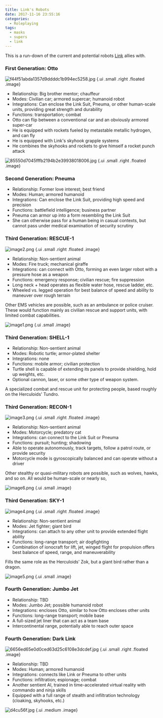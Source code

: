 ```yaml
---
title: Link's Robots
date: 2017-11-16 23:55:16
categories:
  - Roleplaying
tags:
  - masks
  - supers
  - link
---
```


This is a run-down of the current and potential robots [Link](/2017/08/07/link/) allies with.

<!-- more -->

### First Generation: Otto

![f44f51abda1357d9ddddc1b994ec5258.jpg](/assets/link-s-robots/f44f51abda1357d9ddddc1b994ec5258.jpg) {.ui .small .right .floated .image}

* Relationship: Big brother mentor; chauffeur
* Modes: Civilian car; armored supercar; humanoid robot
* Integrations: Can enclose the Link Suit, Pneuma, or other human-scale units, providing great strength and durability
* Functions: transportation; combat
* Otto can flip between a conventional car and an obviously armored super-car
* He is equipped with rockets fueled by metastable metallic hydrogen, and can fly
* He is equipped with Link's skyhook grapple systems
* He combines the skyhooks and rockets to give himself a rocket punch attack

![85550d7045fffb2194b2e39938018006.jpg](/assets/link-s-robots/85550d7045fffb2194b2e39938018006.jpg) {.ui .small .right .floated .image}

### Second Generation: Pneuma

* Relationship: Former love interest; best friend
* Modes: Human; armored humanoid
* Integrations: Can enclose the Link Suit, providing high speed and precision
* Functions: battlefield intelligence; business partner
* Pneuma can armor up into a form resembling the Link Suit
* She can otherwise pass for a human being in casual contexts, but cannot pass under medical examination of security scrutiny

### Third Generation: RESCUE-1

![image2.png](/assets/link-s-robots/image2.png) {.ui .small .right .floated .image}

* Relationship: Non-sentient animal
* Modes: Fire truck; mechanical giraffe
* Integrations: can connect with Otto, forming an even larger robot with a pressure hose as a weapon
* Functions: emergency response; civilian rescue; fire suppression
* Long neck + head operates as flexible water hose, rescue ladder, etc.
* Wheeled vs. legged operation for best balance of speed and ability to maneuver over rough terrain

Other EMS vehicles are possible, such as an ambulance or police cruiser.
These would function mainly as civilian rescue and support units,
with limited combat capabilities.

![image1.png](/assets/link-s-robots/image1.png) {.ui .small .image}

### Third Generation: SHELL-1

* Relationship: Non-sentient animal
* Modes: Robotic turtle; armor-plated shelter
* Integrations: none
* Functions: mobile armor; civilian protection
* Turtle shell is capable of extending its panels to provide shielding, hold up weights, etc.
* Optional cannon, laser, or some other type of weapon system.

A specialized combat and rescue unit for protecting people, based roughly on the Herculoids' Tundro.

### Third Generation: RECON-1

![image3.png](/assets/link-s-robots/image3.png) {.ui .small .right .floated .image}

* Relationship: Non-sentient animal
* Modes: Motorcycle; predatory cat
* Integrations: can connect to the Link Suit or Pneuma
* Functions: pursuit; hunting; shadowing
* Able to operate autonomously, track targets, follow a patrol route, or provide security
* Motorcycle mode is gyroscopically balanced and can operate without a driver

Other stealthy or quasi-military robots are possible, such as wolves, hawks, and so on.
All would be human-scale or nearly so, 

![image6.png](/assets/link-s-robots/image6.png) {.ui .small .image}

### Third Generation: SKY-1

![image4.png](/assets/link-s-robots/image4.png) {.ui .small .right .floated .image}

* Relationship: Non-sentient animal
* Modes: Jet fighter; giant bird
* Integrations: can attach to any other unit to provide extended flight ability
* Functions: long-range transport; air dogfighting
* Combination of ionocraft for lift, jet, winged flight for propulsion offers best balance of speed, range, and maneuverability

Fills the same role as the Herculoids' Zok, but a giant bird rather than a dragon.

![image5.png](/assets/link-s-robots/image5.png) {.ui .small .image}

### Fourth Generation: Jumbo Jet

* Relationship: TBD
* Modes: Jumbo Jet; possible humanoid robot
* Integrations: encloses Otto, similar to how Otto encloses other units
* Functions: long-range transport; mobile base
* A full-sized jet liner that can act as a team base
* Intercontinental range, potentially able to reach outer space

### Fourth Generation: Dark Link

![6656ed65e0d0ced63d25c6108e3dcdef.jpg](/assets/link-s-robots/6656ed65e0d0ced63d25c6108e3dcdef.jpg) {.ui .small .right .floated .image}

* Relationship: TBD
* Modes: Human; armored humanoid
* Integrations: connects like Link or Pneuma to other units
* Functions: infiltration; espionage; combat
* Another sentient AI, trained in time-accelerated virtual reality with commando and ninja skills
* Equipped with a full range of stealth and infiltration technology (cloaking, skyhooks, etc.)

![d4cu56f.jpg](/assets/link-s-robots/d4cu56f.jpg) {.ui .medium .image}

